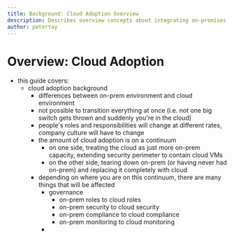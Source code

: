 ```yaml
---
title: Background: Cloud Adoption Overview
description: Describes overview concepts about integrating on-premises applications and services with the cloud or migrating on-premises applications and services to the cloud
author: petertay
---
```


# Overview: Cloud Adoption

- this guide covers:
    - cloud adoption background
        - differences between on-prem environment and cloud environment
        - not possible to transition everything at once (i.e. not one big switch gets thrown and suddenly you're in the cloud)
        - people's roles and responsibilities will change at different rates, company culture will have to change
        - the amount of cloud adoption is on a continuum
            - on one side, treating the cloud as just more on-prem capacity, extending security perimeter to contain cloud VMs
            - on the other side, tearing down on-prem (or having never had on-prem) and replacing it completely with cloud
        - depending on where you are on this continuum, there are many things that will be affected
            - governance 
                - on-prem roles to cloud roles
                - on-prem security to cloud security
                - on-prem compliance to cloud compliance
                - on-prem monitoring to cloud monitoring
            - 